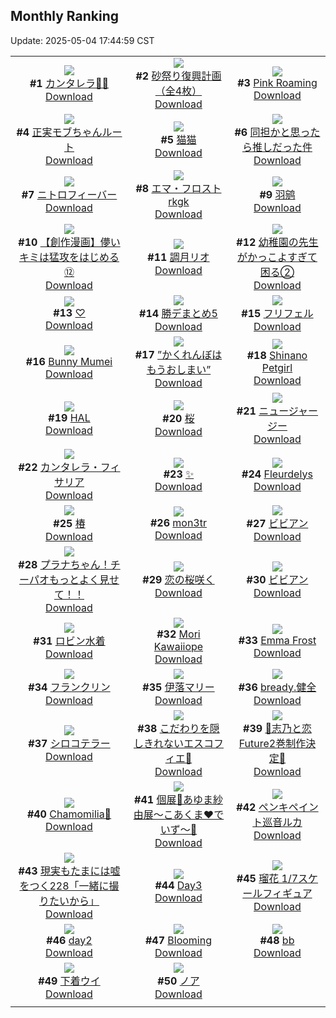 ## Monthly Ranking
Update: 2025-05-04 17:44:59 CST

|      |      |      |
| :----: | :----: | :----: |
| ![](https://i.pixiv.re/c/240x480/img-master/img/2025/04/08/22/46/49/129028748_p0_master1200.jpg)<br>**#1** [カンタレラ💙💜](https://www.pixiv.net/artworks/129028748)<br>[Download](https://i.pixiv.re/img-original/img/2025/04/08/22/46/49/129028748_p0.jpg) | ![](https://i.pixiv.re/c/240x480/img-master/img/2025/04/06/09/00/06/129008071_p0_master1200.jpg)<br>**#2** [砂祭り復興計画（全4枚）](https://www.pixiv.net/artworks/129008071)<br>[Download](https://i.pixiv.re/img-original/img/2025/04/06/09/00/06/129008071_p0.jpg) | ![](https://i.pixiv.re/c/240x480/img-master/img/2025/04/06/01/57/20/129000401_p0_master1200.jpg)<br>**#3** [Pink Roaming](https://www.pixiv.net/artworks/129000401)<br>[Download](https://i.pixiv.re/img-original/img/2025/04/06/01/57/20/129000401_p0.png) |
| ![](https://i.pixiv.re/c/240x480/img-master/img/2025/04/04/20/56/02/128951915_p0_master1200.jpg)<br>**#4** [正実モブちゃんルート](https://www.pixiv.net/artworks/128951915)<br>[Download](https://i.pixiv.re/img-original/img/2025/04/04/20/56/02/128951915_p0.png) | ![](https://i.pixiv.re/c/240x480/img-master/img/2025/04/06/00/03/22/128997295_p0_master1200.jpg)<br>**#5** [猫猫](https://www.pixiv.net/artworks/128997295)<br>[Download](https://i.pixiv.re/img-original/img/2025/04/06/00/03/22/128997295_p0.jpg) | ![](https://i.pixiv.re/c/240x480/img-master/img/2025/04/04/00/00/07/128924827_p0_master1200.jpg)<br>**#6** [同担かと思ったら推しだった件](https://www.pixiv.net/artworks/128924827)<br>[Download](https://i.pixiv.re/img-original/img/2025/04/04/00/00/07/128924827_p0.png) |
| ![](https://i.pixiv.re/c/240x480/img-master/img/2025/04/04/00/00/13/128924879_p0_master1200.jpg)<br>**#7** [ニトロフィーバー](https://www.pixiv.net/artworks/128924879)<br>[Download](https://i.pixiv.re/img-original/img/2025/04/04/00/00/13/128924879_p0.jpg) | ![](https://i.pixiv.re/c/240x480/img-master/img/2025/04/06/00/00/08/128996770_p0_master1200.jpg)<br>**#8** [エマ・フロストrkgk](https://www.pixiv.net/artworks/128996770)<br>[Download](https://i.pixiv.re/img-original/img/2025/04/06/00/00/08/128996770_p0.jpg) | ![](https://i.pixiv.re/c/240x480/img-master/img/2025/04/06/01/22/35/129000277_p0_master1200.jpg)<br>**#9** [羽鹓](https://www.pixiv.net/artworks/129000277)<br>[Download](https://i.pixiv.re/img-original/img/2025/04/06/01/22/35/129000277_p0.jpg) |
| ![](https://i.pixiv.re/c/240x480/img-master/img/2025/04/06/00/11/36/128997681_p0_master1200.jpg)<br>**#10** [【創作漫画】儚いキミは猛攻をはじめる⑫](https://www.pixiv.net/artworks/128997681)<br>[Download](https://i.pixiv.re/img-original/img/2025/04/06/00/11/36/128997681_p0.jpg) | ![](https://i.pixiv.re/c/240x480/img-master/img/2025/04/07/16/25/38/129056766_p0_master1200.jpg)<br>**#11** [調月リオ](https://www.pixiv.net/artworks/129056766)<br>[Download](https://i.pixiv.re/img-original/img/2025/04/07/16/25/38/129056766_p0.jpg) | ![](https://i.pixiv.re/c/240x480/img-master/img/2025/04/06/20/42/53/129029195_p0_master1200.jpg)<br>**#12** [幼稚園の先生がかっこよすぎて困る②](https://www.pixiv.net/artworks/129029195)<br>[Download](https://i.pixiv.re/img-original/img/2025/04/06/20/42/53/129029195_p0.jpg) |
| ![](https://i.pixiv.re/c/240x480/img-master/img/2025/04/04/01/11/35/128927675_p0_master1200.jpg)<br>**#13** [♡](https://www.pixiv.net/artworks/128927675)<br>[Download](https://i.pixiv.re/img-original/img/2025/04/04/01/11/35/128927675_p0.jpg) | ![](https://i.pixiv.re/c/240x480/img-master/img/2025/04/06/16/36/22/129019810_p0_master1200.jpg)<br>**#14** [勝デまとめ5](https://www.pixiv.net/artworks/129019810)<br>[Download](https://i.pixiv.re/img-original/img/2025/04/06/16/36/22/129019810_p0.jpg) | ![](https://i.pixiv.re/c/240x480/img-master/img/2025/04/07/00/00/04/129038125_p0_master1200.jpg)<br>**#15** [フリフェル](https://www.pixiv.net/artworks/129038125)<br>[Download](https://i.pixiv.re/img-original/img/2025/04/07/00/00/04/129038125_p0.jpg) |
| ![](https://i.pixiv.re/c/240x480/img-master/img/2025/04/06/06/55/08/129006011_p0_master1200.jpg)<br>**#16** [Bunny Mumei](https://www.pixiv.net/artworks/129006011)<br>[Download](https://i.pixiv.re/img-original/img/2025/04/06/06/55/08/129006011_p0.png) | ![](https://i.pixiv.re/c/240x480/img-master/img/2025/04/06/21/59/37/129032495_p0_master1200.jpg)<br>**#17** [”かくれんぼはもうおしまい”](https://www.pixiv.net/artworks/129032495)<br>[Download](https://i.pixiv.re/img-original/img/2025/04/06/21/59/37/129032495_p0.png) | ![](https://i.pixiv.re/c/240x480/img-master/img/2025/04/05/17/08/29/128981394_p0_master1200.jpg)<br>**#18** [Shinano Petgirl](https://www.pixiv.net/artworks/128981394)<br>[Download](https://i.pixiv.re/img-original/img/2025/04/05/17/08/29/128981394_p0.jpg) |
| ![](https://i.pixiv.re/c/240x480/img-master/img/2025/04/07/00/00/01/129038107_p0_master1200.jpg)<br>**#19** [HAL](https://www.pixiv.net/artworks/129038107)<br>[Download](https://i.pixiv.re/img-original/img/2025/04/07/00/00/01/129038107_p0.png) | ![](https://i.pixiv.re/c/240x480/img-master/img/2025/04/06/00/00/17/128996852_p0_master1200.jpg)<br>**#20** [桜](https://www.pixiv.net/artworks/128996852)<br>[Download](https://i.pixiv.re/img-original/img/2025/04/06/00/00/17/128996852_p0.png) | ![](https://i.pixiv.re/c/240x480/img-master/img/2025/04/05/19/20/21/128985820_p0_master1200.jpg)<br>**#21** [ニュージャージー](https://www.pixiv.net/artworks/128985820)<br>[Download](https://i.pixiv.re/img-original/img/2025/04/05/19/20/21/128985820_p0.jpg) |
| ![](https://i.pixiv.re/c/240x480/img-master/img/2025/04/06/19/00/14/129024765_p0_master1200.jpg)<br>**#22** [カンタレラ・フィサリア](https://www.pixiv.net/artworks/129024765)<br>[Download](https://i.pixiv.re/img-original/img/2025/04/06/19/00/14/129024765_p0.jpg) | ![](https://i.pixiv.re/c/240x480/img-master/img/2025/04/06/20/20/32/129028184_p0_master1200.jpg)<br>**#23** [✨](https://www.pixiv.net/artworks/129028184)<br>[Download](https://i.pixiv.re/img-original/img/2025/04/06/20/20/32/129028184_p0.png) | ![](https://i.pixiv.re/c/240x480/img-master/img/2025/04/08/08/12/30/129081830_p0_master1200.jpg)<br>**#24** [Fleurdelys](https://www.pixiv.net/artworks/129081830)<br>[Download](https://i.pixiv.re/img-original/img/2025/04/08/08/12/30/129081830_p0.png) |
| ![](https://i.pixiv.re/c/240x480/img-master/img/2025/04/06/22/39/02/129034406_p0_master1200.jpg)<br>**#25** [椿](https://www.pixiv.net/artworks/129034406)<br>[Download](https://i.pixiv.re/img-original/img/2025/04/06/22/39/02/129034406_p0.png) | ![](https://i.pixiv.re/c/240x480/img-master/img/2025/04/07/14/36/36/129054689_p0_master1200.jpg)<br>**#26** [mon3tr](https://www.pixiv.net/artworks/129054689)<br>[Download](https://i.pixiv.re/img-original/img/2025/04/07/14/36/36/129054689_p0.jpg) | ![](https://i.pixiv.re/c/240x480/img-master/img/2025/04/06/00/06/10/128993890_p0_master1200.jpg)<br>**#27** [ビビアン](https://www.pixiv.net/artworks/128993890)<br>[Download](https://i.pixiv.re/img-original/img/2025/04/06/00/06/10/128993890_p0.png) |
| ![](https://i.pixiv.re/c/240x480/img-master/img/2025/04/05/08/00/07/128969170_p0_master1200.jpg)<br>**#28** [プラナちゃん！チーパオもっとよく見せて！！](https://www.pixiv.net/artworks/128969170)<br>[Download](https://i.pixiv.re/img-original/img/2025/04/05/08/00/07/128969170_p0.jpg) | ![](https://i.pixiv.re/c/240x480/img-master/img/2025/04/06/00/00/07/128996755_p0_master1200.jpg)<br>**#29** [恋の桜咲く](https://www.pixiv.net/artworks/128996755)<br>[Download](https://i.pixiv.re/img-original/img/2025/04/06/00/00/07/128996755_p0.jpg) | ![](https://i.pixiv.re/c/240x480/img-master/img/2025/04/05/00/00/08/128959238_p0_master1200.jpg)<br>**#30** [ビビアン](https://www.pixiv.net/artworks/128959238)<br>[Download](https://i.pixiv.re/img-original/img/2025/04/05/00/00/08/128959238_p0.png) |
| ![](https://i.pixiv.re/c/240x480/img-master/img/2025/04/06/16/30/01/129019655_p0_master1200.jpg)<br>**#31** [ロビン水着](https://www.pixiv.net/artworks/129019655)<br>[Download](https://i.pixiv.re/img-original/img/2025/04/06/16/30/01/129019655_p0.jpg) | ![](https://i.pixiv.re/c/240x480/img-master/img/2025/04/06/06/53/36/129005991_p0_master1200.jpg)<br>**#32** [Mori Kawaiiope](https://www.pixiv.net/artworks/129005991)<br>[Download](https://i.pixiv.re/img-original/img/2025/04/06/06/53/36/129005991_p0.png) | ![](https://i.pixiv.re/c/240x480/img-master/img/2025/04/07/14/25/48/129054461_p0_master1200.jpg)<br>**#33** [Emma Frost](https://www.pixiv.net/artworks/129054461)<br>[Download](https://i.pixiv.re/img-original/img/2025/04/07/14/25/48/129054461_p0.png) |
| ![](https://i.pixiv.re/c/240x480/img-master/img/2025/04/04/22/00/03/128954455_p0_master1200.jpg)<br>**#34** [フランクリン](https://www.pixiv.net/artworks/128954455)<br>[Download](https://i.pixiv.re/img-original/img/2025/04/04/22/00/03/128954455_p0.jpg) | ![](https://i.pixiv.re/c/240x480/img-master/img/2025/04/06/12/04/51/129012404_p0_master1200.jpg)<br>**#35** [伊落マリー](https://www.pixiv.net/artworks/129012404)<br>[Download](https://i.pixiv.re/img-original/img/2025/04/06/12/04/51/129012404_p0.jpg) | ![](https://i.pixiv.re/c/240x480/img-master/img/2025/04/07/21/28/08/129066399_p0_master1200.jpg)<br>**#36** [bready.健全](https://www.pixiv.net/artworks/129066399)<br>[Download](https://i.pixiv.re/img-original/img/2025/04/07/21/28/08/129066399_p0.png) |
| ![](https://i.pixiv.re/c/240x480/img-master/img/2025/04/05/00/00/09/128959250_p0_master1200.jpg)<br>**#37** [シロコテラー](https://www.pixiv.net/artworks/128959250)<br>[Download](https://i.pixiv.re/img-original/img/2025/04/05/00/00/09/128959250_p0.jpg) | ![](https://i.pixiv.re/c/240x480/img-master/img/2025/04/05/18/13/38/128983591_p0_master1200.jpg)<br>**#38** [こだわりを隠しきれないエスコフィエ🍳](https://www.pixiv.net/artworks/128983591)<br>[Download](https://i.pixiv.re/img-original/img/2025/04/05/18/13/38/128983591_p0.png) | ![](https://i.pixiv.re/c/240x480/img-master/img/2025/04/06/00/20/08/128998019_p0_master1200.jpg)<br>**#39** [🩵志乃と恋Future2巻制作決定🩷](https://www.pixiv.net/artworks/128998019)<br>[Download](https://i.pixiv.re/img-original/img/2025/04/06/00/20/08/128998019_p0.jpg) |
| ![](https://i.pixiv.re/c/240x480/img-master/img/2025/04/08/14/32/54/129087901_p0_master1200.jpg)<br>**#40** [Chamomilia🌼](https://www.pixiv.net/artworks/129087901)<br>[Download](https://i.pixiv.re/img-original/img/2025/04/08/14/32/54/129087901_p0.jpg) | ![](https://i.pixiv.re/c/240x480/img-master/img/2025/04/06/19/46/39/129026598_p0_master1200.jpg)<br>**#41** [個展💜あゆま紗由展～こあくま❤︎でいず～💜](https://www.pixiv.net/artworks/129026598)<br>[Download](https://i.pixiv.re/img-original/img/2025/04/06/19/46/39/129026598_p0.jpg) | ![](https://i.pixiv.re/c/240x480/img-master/img/2025/04/06/00/04/43/128997363_p0_master1200.jpg)<br>**#42** [ペンキペイント巡音ルカ](https://www.pixiv.net/artworks/128997363)<br>[Download](https://i.pixiv.re/img-original/img/2025/04/06/00/04/43/128997363_p0.jpg) |
| ![](https://i.pixiv.re/c/240x480/img-master/img/2025/04/06/18/00/17/129022541_p0_master1200.jpg)<br>**#43** [現実もたまには嘘をつく228「一緒に撮りたいから」](https://www.pixiv.net/artworks/129022541)<br>[Download](https://i.pixiv.re/img-original/img/2025/04/06/18/00/17/129022541_p0.jpg) | ![](https://i.pixiv.re/c/240x480/img-master/img/2025/04/06/00/45/19/128999005_p0_master1200.jpg)<br>**#44** [Day3](https://www.pixiv.net/artworks/128999005)<br>[Download](https://i.pixiv.re/img-original/img/2025/04/06/00/45/19/128999005_p0.jpg) | ![](https://i.pixiv.re/c/240x480/img-master/img/2025/04/05/00/30/15/128960802_p0_master1200.jpg)<br>**#45** [瑠花 1/7スケールフィギュア](https://www.pixiv.net/artworks/128960802)<br>[Download](https://i.pixiv.re/img-original/img/2025/04/05/00/30/15/128960802_p0.png) |
| ![](https://i.pixiv.re/c/240x480/img-master/img/2025/04/05/00/36/58/128961062_p0_master1200.jpg)<br>**#46** [day2](https://www.pixiv.net/artworks/128961062)<br>[Download](https://i.pixiv.re/img-original/img/2025/04/05/00/36/58/128961062_p0.jpg) | ![](https://i.pixiv.re/c/240x480/img-master/img/2025/04/06/21/31/40/129031325_p0_master1200.jpg)<br>**#47** [Blooming](https://www.pixiv.net/artworks/129031325)<br>[Download](https://i.pixiv.re/img-original/img/2025/04/06/21/31/40/129031325_p0.jpg) | ![](https://i.pixiv.re/c/240x480/img-master/img/2025/04/04/14/24/52/128940792_p0_master1200.jpg)<br>**#48** [bb](https://www.pixiv.net/artworks/128940792)<br>[Download](https://i.pixiv.re/img-original/img/2025/04/04/14/24/52/128940792_p0.png) |
| ![](https://i.pixiv.re/c/240x480/img-master/img/2025/04/06/11/14/14/129010964_p0_master1200.jpg)<br>**#49** [下着ウイ](https://www.pixiv.net/artworks/129010964)<br>[Download](https://i.pixiv.re/img-original/img/2025/04/06/11/14/14/129010964_p0.jpg) | ![](https://i.pixiv.re/c/240x480/img-master/img/2025/04/04/12/50/17/128939083_p0_master1200.jpg)<br>**#50** [ノア](https://www.pixiv.net/artworks/128939083)<br>[Download](https://i.pixiv.re/img-original/img/2025/04/04/12/50/17/128939083_p0.png) |
|      |
